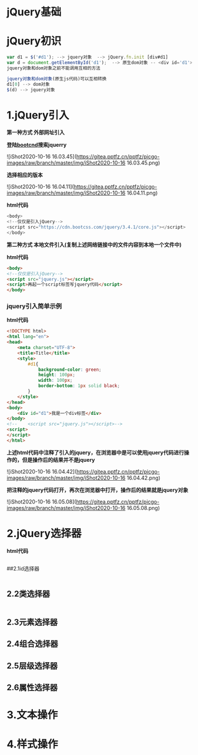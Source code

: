 # jQuery基础

# jQuery初识

```javascript
var d1 = $('#d1'); --> jquery对象  --> jQuery.fn.init [div#d1]
var d = document.getElementById('d1');  --> 原生dom对象 -- <div id='d1'></div>
jquery对象和dom对象之前不能调用互相的方法

jquery对象和dom对象(原生js代码)可以互相转换
d1[0] --> dom对象
$(d) --> jquery对象
```



# 1.jQuery引入

**第一种方式	外部网址引入**

**登陆[bootcnd](https://www.bootcdn.cn/)搜索jquerry**

![iShot2020-10-16 16.03.45](https://gitea.pptfz.cn/pptfz/picgo-images/raw/branch/master/img/iShot2020-10-16 16.03.45.png)

**选择相应的版本**

![iShot2020-10-16 16.04.11](https://gitea.pptfz.cn/pptfz/picgo-images/raw/branch/master/img/iShot2020-10-16 16.04.11.png)



**html代码**

```javascript
<body>
<!--仅仅是引入jQuery-->
<script src="https://cdn.bootcss.com/jquery/3.4.1/core.js"></script>
</body>
```



**第二种方式	本地文件引入(复制上述网络链接中的文件内容到本地一个文件中)**

**html代码**

```html
<body>
<!--仅仅是引入jQuery-->
<script src="jquery.js"></script>
<script>再起一个script标签写jquery代码</script> 
</body>
```



### jquery引入简单示例

**html代码**

```html
<!DOCTYPE html>
<html lang="en">
<head>
    <meta charset="UTF-8">
    <title>Title</title>
    <style>
        #d1{
            background-color: green;
            height: 100px;
            width: 100px;
            border-bottom: 1px solid black;
        }
    </style>
</head>
<body>
    <div id="d1">我是一个div标签</div>
</body>
<!--    <script src="jquery.js"></script>-->
<script>
</script>
</html>
```

**上述html代码中注释了引入的jquery，在浏览器中是可以使用jquery代码进行操作的，但是操作后的结果并不是jquery**

![iShot2020-10-16 16.04.42](https://gitea.pptfz.cn/pptfz/picgo-images/raw/branch/master/img/iShot2020-10-16 16.04.42.png)



**把注释的jquery代码打开，再次在浏览器中打开，操作后的结果就是jquery对象**

![iShot2020-10-16 16.05.08](https://gitea.pptfz.cn/pptfz/picgo-images/raw/branch/master/img/iShot2020-10-16 16.05.08.png)





# 2.jQuery选择器

**html代码**

```html

```



##2.1id选择器

```javascript

```





## 2.2类选择器

```javascript

```



## 2.3元素选择器



## 2.4组合选择器





## 2.5层级选择器





## 2.6属性选择器



## 





# 3.文本操作





# 4.样式操作
